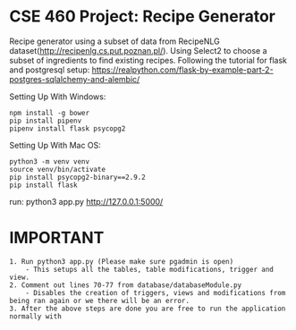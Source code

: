 # CSE 460 Project: Recipe Generator
Recipe generator using a subset of data from RecipeNLG dataset(http://recipenlg.cs.put.poznan.pl/).
Using Select2 to choose a subset of ingredients to find existing recipes.
Following the tutorial for flask and postgresql setup: https://realpython.com/flask-by-example-part-2-postgres-sqlalchemy-and-alembic/


Setting Up With Windows:
```
npm install -g bower
pip install pipenv
pipenv install flask psycopg2
```


Setting Up With Mac OS:
```
python3 -m venv venv
source venv/bin/activate
pip install psycopg2-binary==2.9.2
pip install flask
```

run:
python3 app.py
http://127.0.0.1:5000/

# IMPORTANT 
```
1. Run python3 app.py (Please make sure pgadmin is open)
    - This setups all the tables, table modifications, trigger and view.
2. Comment out lines 70-77 from database/databaseModule.py 
    - Disables the creation of triggers, views and modifications from being ran again or we there will be an error.
3. After the above steps are done you are free to run the application normally with 
```
